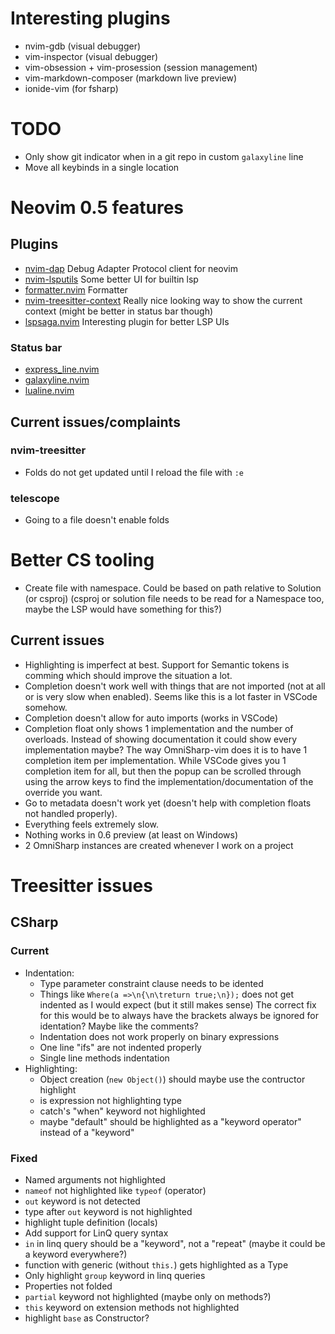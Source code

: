 # Interesting plugins

- nvim-gdb (visual debugger)
- vim-inspector (visual debugger)
- vim-obsession + vim-prosession (session management)
- vim-markdown-composer (markdown live preview)
- ionide-vim (for fsharp)

# TODO

- Only show git indicator when in a git repo in custom `galaxyline` line
- Move all keybinds in a single location

# Neovim 0.5 features

## Plugins

- [nvim-dap](https://github.com/mfussenegger/nvim-dap)
  Debug Adapter Protocol client for neovim
- [nvim-lsputils](https://github.com/RishabhRD/nvim-lsputils)
  Some better UI for builtin lsp
- [formatter.nvim](https://github.com/mhartington/formatter.nvim)
  Formatter
- [nvim-treesitter-context](https://github.com/romgrk/nvim-treesitter-context)
  Really nice looking way to show the current context (might be better in status bar though)
- [lspsaga.nvim](https://github.com/glepnir/lspsaga.nvim)
  Interesting plugin for better LSP UIs

### Status bar

- [express_line.nvim](https://github.com/tjdevries/express_line.nvim)
- [galaxyline.nvim](https://github.com/glepnir/galaxyline.nvim)
- [lualine.nvim](https://github.com/hoob3rt/lualine.nvim)

## Current issues/complaints

### nvim-treesitter

- Folds do not get updated until I reload the file with `:e`

### telescope

- Going to a file doesn't enable folds

# Better CS tooling

- Create file with namespace. Could be based on path relative to Solution (or csproj) (csproj or solution file needs to be read for a Namespace too, maybe the LSP would have something for this?)

## Current issues

- Highlighting is imperfect at best. Support for Semantic tokens is comming which should improve the situation a lot.
- Completion doesn't work well with things that are not imported (not at all or is very slow when enabled).
  Seems like this is a lot faster in VSCode somehow.
- Completion doesn't allow for auto imports (works in VSCode)
- Completion float only shows 1 implementation and the number of overloads.
  Instead of showing documentation it could show every implementation maybe?
  The way OmniSharp-vim does it is to have 1 completion item per implementation.
  While VSCode gives you 1 completion item for all, but then the popup can be scrolled through using the arrow keys to find the implementation/documentation of the override you want.
- Go to metadata doesn't work yet (doesn't help with completion floats not handled properly).
- Everything feels extremely slow.
- Nothing works in 0.6 preview (at least on Windows)
- 2 OmniSharp instances are created whenever I work on a project

# Treesitter issues

## CSharp

### Current

- Indentation:
  - Type parameter constraint clause needs to be idented
  - Things like `Where(a =>\n{\n\treturn true;\n});` does not get indented as I would expect (but it still makes sense)
    The correct fix for this would be to always have the brackets always be ignored for identation? Maybe like the comments?
  - Indentation does not work properly on binary expressions
  - One line "ifs" are not indented properly
  - Single line methods indentation
- Highlighting:
  - Object creation (`new Object()`) should maybe use the contructor highlight
  - is expression not highlighting type
  - catch's "when" keyword not highlighted
  - maybe "default" should be highlighted as a "keyword operator" instead of a "keyword"

### Fixed

- Named arguments not highlighted
- `nameof` not highlighted like `typeof` (operator)
- `out` keyword is not detected
- type after `out` keyword is not highlighted
- highlight tuple definition (locals)
- Add support for LinQ query syntax
- `in` in linq query should be a "keyword", not a "repeat" (maybe it could be a keyword everywhere?)
- function with generic (without `this.`) gets highlighted as a Type
- Only highlight `group` keyword in linq queries
- Properties not folded
- `partial` keyword not highlighted (maybe only on methods?)
- `this` keyword on extension methods not highlighted
- highlight `base` as Constructor?
